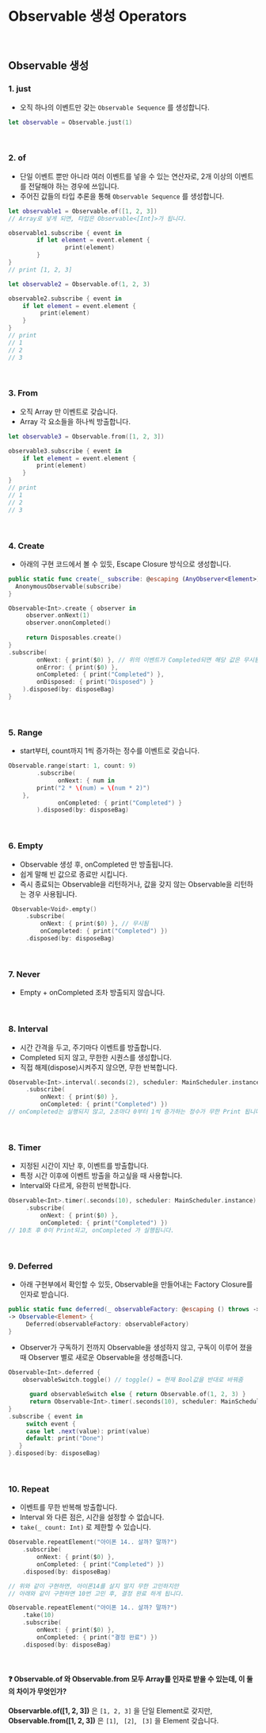 # Observable 생성 Operators

<br>



## Observable 생성

### 1. just

- 오직 하나의 이벤트만 갖는 `Observable Sequence` 를 생성합니다.

```swift
let observable = Observable.just(1)
```

<br>

### 2. of

- 단일 이벤트 뿐만 아니라 여러 이벤트를 넣을 수 있는 연산자로, 2개 이상의 이벤트를 전달해야 하는 경우에 쓰입니다.
- 주어진 값들의 타입 추론을 통해 `Observable Sequence` 를 생성합니다.

```swift
let observable1 = Observable.of([1, 2, 3])
// Array로 넣게 되면, 타입은 Observable<[Int]>가 됩니다.

observable1.subscribe { event in
		if let element = event.element {
				print(element)
		}
}
// print [1, 2, 3]
```

```swift
let observable2 = Observable.of(1, 2, 3)

observable2.subscribe { event in
    if let element = event.element {
         print(element)
    }
}
// print
// 1
// 2
// 3
```

<br>


### 3. From

- 오직 Array 만 이벤트로 갖습니다.
- Array 각 요소들을 하나씩 방출합니다.

```swift
let observable3 = Observable.from([1, 2, 3])

observable3.subscribe { event in
    if let element = event.element {
        print(element)
    }
}
// print
// 1
// 2
// 3
```

<br>

### 4. Create

- 아래의 구현 코드에서 볼 수 있듯, Escape Closure 방식으로 생성합니다.

```swift
public static func create(_ subscribe: @escaping (AnyObserver<Element>) -> Disposable) -> Observable<Element> {
  AnonymousObservable(subscribe)
}
```

```swift
Observable<Int>.create { observer in
     observer.onNext(1)
     observer.ononCompleted()
                        
     return Disposables.create()
}
.subscribe(
  		onNext: { print($0) }, // 위의 이벤트가 Completed되면 해당 값은 무시됨
  		onError: { print($0) },
  		onCompleted: { print("Completed") },
  		onDisposed: { print("Disposed") }
	).disposed(by: disposeBag)
}
```

<br>

### 5. Range

- start부터, count까지 1씩 증가하는 정수를 이벤트로 갖습니다.

```swift
Observable.range(start: 1, count: 9)
		.subscribe(
 			  onNext: { num in
        print("2 * \(num) = \(num * 2)")
    },
 			  onCompleted: { print("Completed") }
		).disposed(by: disposeBag)
```

<br>

### 6. Empty

- Observable 생성 후, onCompleted 만 방출됩니다.
- 쉽게 말해 빈 값으로 종료만 시킵니다.
- 즉시 종료되는 Observable을 리턴하거나, 값을 갖지 않는 Observable을 리턴하는 경우 사용됩니다.

```swift
 Observable<Void>.empty()
     .subscribe(
         onNext: { print($0) }, // 무시됨
         onCompleted: { print("Completed") })
     .disposed(by: disposeBag)
```

<br>

### 7. Never

- Empty +  onCompleted 조차 방출되지 않습니다.

<br>

### 8. Interval

- 시간 간격을 두고, 주기마다 이벤트를 방출합니다.
- Completed 되지 않고, 무한한 시퀀스를 생성합니다.
- 직접 해제(dispose)시켜주지 않으면, 무한 반복합니다.

```swift
Observable<Int>.interval(.seconds(2), scheduler: MainScheduler.instance)
     .subscribe(
         onNext: { print($0) },
         onCompleted: { print("Completed") })
// onCompleted는 실행되지 않고, 2초마다 0부터 1씩 증가하는 정수가 무한 Print 됩니다.
```

<br>

### 8. Timer

- 지정된 시간이 지난 후, 이벤트를 방출합니다. 
- 특정 시간 이후에 이벤트 방출을 하고싶을 때 사용합니다.
- Interval와 다르게, 유한히 반복합니다.

```swift
Observable<Int>.timer(.seconds(10), scheduler: MainScheduler.instance)
     .subscribe(
         onNext: { print($0) },
         onCompleted: { print("Completed") })
// 10초 후 0이 Print되고, onCompleted 가 실행됩니다.
```

<br>

### 9. Deferred

- 아래 구현부에서 확인할 수 있듯, Observable을 만들어내는 Factory Closure를 인자로 받습니다.

```swift
public static func deferred(_ observableFactory: @escaping () throws -> Observable<Element>)
-> Observable<Element> {
 	 Deferred(observableFactory: observableFactory)
}
```

- Observer가 구독하기 전까지 Observable을 생성하지 않고, 구독이 이루어 졌을 때 Observer 별로 새로운 Observable을 생성해줍니다.

```swift
Observable<Int>.deferred {
  	observableSwitch.toggle() // toggle() = 현재 Bool값을 반대로 바꿔줌

	  guard observableSwitch else { return Observable.of(1, 2, 3) }
 	  return Observable<Int>.timer(.seconds(10), scheduler: MainScheduler.instance)
}
.subscribe { event in
     switch event {
     case let .next(value): print(value)
     default: print("Done")
   }
}.disposed(by: disposeBag)
```

<br>

### 10. Repeat

- 이벤트를 무한 반복해 방출합니다.
- Interval 와 다른 점은, 시간을 설정할 수 없습니다.
- `take(_ count: Int)` 로 제한할 수 있습니다.

```swift
Observable.repeatElement("아이폰 14.. 살까? 말까?")
    .subscribe(
        onNext: { print($0) },
        onCompleted: { print("Completed") })
    .disposed(by: disposeBag)

// 위와 같이 구현하면, 아이폰14를 살지 말지 무한 고민하지만
// 아래와 같이 구현하면 10번 고민 후, 결정 완료 하게 됩니다.

Observable.repeatElement("아이폰 14.. 살까? 말까?")
    .take(10)
    .subscribe(
        onNext: { print($0) },
        onCompleted: { print("결정 완료") })
    .disposed(by: disposeBag)
```

<br>

#### ❓ Observable.of 와 Observable.from 모두 Array를 인자로 받을 수 있는데, 이 둘의 차이가 무엇인가?

**Observarble.of([1, 2, 3])** 은 `[1, 2, 3]` 을 단일 Element로 갖지만,  
**Observable.from([1, 2, 3])** 은 `[1]`, ` [2]`, ` [3]` 을 Element 갖습니다.
